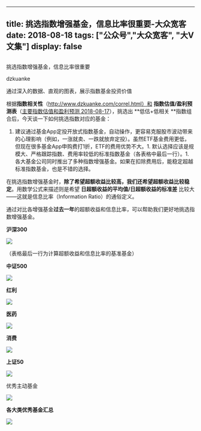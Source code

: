 
---
title:   挑选指数增强基金，信息比率很重要-大众宽客
date: 2018-08-18
tags: ["公众号","大众宽客", "大V文集"]
display: false
---


## 



挑选指数增强基金，信息比率很重要




dzkuanke




通过深入的数据、直观的图表，展示指数基金投资价值


根据**指数相关性**（http://www.dzkuanke.com/correl.html）和 **指数估值/盈利预测表**（[主要指数估值和盈利预测 2018-08-17](http://mp.weixin.qq.com/s?__biz=MzAwMTc1MDcwNw==&amp;mid=2648272941&amp;idx=1&amp;sn=1e0d4f299fdfea3059d59d9e01e9a139&amp;chksm=82f933f1b58ebae71de89d2dde9a5daf54fa7e79aff197b51b1ea0766a6d570d242eccee0d48&amp;scene=21#wechat_redirect)），挑选出 **低估+低相关 **指数组合后，今天谈一下如何挑选指数对应的基金：


1. 建议通过基金App定投开放式指数基金，自动操作，更容易克服股市波动带来的心理影响（例如，一涨就卖、一跌就放弃定投）。虽然ETF基金费用更低，但现在很多基金App申购费打1折，ETF的费用优势不大。1. 默认选择应该是规模大、严格跟踪指数、费用率较低的标准指数基金（各表格中最后一行）。1. 各大基金公司同时推出了多种指数增强基金。如果在扣除费用后，能稳定超越标准指数基金，也是不错的选择。


在挑选指数增强基金时<h-char unicode="ff0c" class="biaodian cjk bd-end bd-cop bd-hangable bd-jiya"><h-inner>，</h-inner></h-char>**除了希望超额收益比较高**<h-char unicode="ff0c" class="biaodian cjk bd-end bd-cop bd-hangable bd-jiya"><h-inner>**，**</h-inner></h-char>**我们还希望超额收益比较稳定**<h-char unicode="3002" class="biaodian cjk bd-end bd-cop bd-hangable bd-jiya"><h-inner>。</h-inner></h-char>用数学公式来描述则是希望&nbsp;**日超额收益的平均值/日超额收益的标准差**&nbsp;比较大<h-char unicode="2014" class="biaodian cjk bd-liga bd-jiya">——</h-char>这就是信息比率<h-char unicode="ff08" class="biaodian cjk bd-open bd-jiya"><h-inner>（</h-inner></h-char>Information Ratio<h-char unicode="ff09" class="biaodian cjk bd-close bd-end bd-jiya"><h-inner>）</h-inner></h-char>的通俗定义<h-char unicode="3002" class="biaodian cjk bd-end bd-cop bd-hangable bd-jiya"><h-inner>。</h-inner></h-char>

<h-char unicode="3002" class="biaodian cjk bd-end bd-cop bd-hangable bd-jiya"><h-inner></h-inner></h-char>

通过对比各增强基金**过去一年**的超额收益和信息比率<h-char unicode="ff0c" class="biaodian cjk bd-end bd-cop bd-hangable bd-jiya"><h-inner>，</h-inner></h-char>可以帮助我们更好地挑选指数增强基金。



**沪深300**

<img class="" data-copyright="0" data-ratio="0.8293172690763052" data-s="300,640" src="https://mmbiz.qpic.cn/mmbiz_png/PKw3FQPmhIj10VqnUZkAloicyqVZJOnuMbB1K60SrZL4rZr6hgK4drRqsfhrMvG5icCn4KM4ialhrhapPsFZTVCIQ/640?wx_fmt=png" data-type="png" data-w="996" style="">

<h-char unicode="ff08" class="biaodian cjk bd-open bd-jiya"><h-inner>（</h-inner></h-char>表格最后一行为计算超额收益和信息比率的基准基金<h-char unicode="ff09" class="biaodian cjk bd-close bd-end bd-jiya"><h-inner>）</h-inner></h-char><h-char unicode="ff09" class="biaodian cjk bd-close bd-end bd-jiya" style="box-sizing: border-box;"><h-inner style="box-sizing: border-box;letter-spacing: -0.5em;"></h-inner></h-char>

<h-char unicode="ff09" class="biaodian cjk bd-close bd-end bd-jiya"><h-inner></h-inner></h-char>

**中证500**

<img class="" data-copyright="0" data-ratio="0.49727767695099817" data-s="300,640" src="https://mmbiz.qpic.cn/mmbiz_png/PKw3FQPmhIj10VqnUZkAloicyqVZJOnuMun4s2ib6ZsQNFaWwY17T3748MOiagEFgYSUPjdOxeJ9wQRmTdSibTPT2Q/640?wx_fmt=png" data-type="png" data-w="1102" style="">



**红利**

<img class="" data-copyright="0" data-ratio="0.39399293286219084" data-s="300,640" src="https://mmbiz.qpic.cn/mmbiz_png/PKw3FQPmhIj10VqnUZkAloicyqVZJOnuMcGkKl2ILjmy32CMfFib3j7p3zezOmgPqkzVHv4Z2UOwbrDPSHXrFtWA/640?wx_fmt=png" data-type="png" data-w="1132" style="">



**医药**

<img class="" data-copyright="0" data-ratio="0.5284090909090909" data-s="300,640" src="https://mmbiz.qpic.cn/mmbiz_png/PKw3FQPmhIj10VqnUZkAloicyqVZJOnuMIxzibE0mKNTuljjS1mATR2eicWRsQz2tH1qH7NYWLgLapic08o99aNlxg/640?wx_fmt=png" data-type="png" data-w="1056" style="">



**消费**

<img class="" data-copyright="0" data-ratio="0.4053497942386831" data-s="300,640" src="https://mmbiz.qpic.cn/mmbiz_png/PKw3FQPmhIj10VqnUZkAloicyqVZJOnuM2JBxJ2aWWoHY3ndhE2cY6NloTHibTGsAbz8kWorRbAmOxZgsBMjz4bw/640?wx_fmt=png" data-type="png" data-w="972" style="">



**上证50**

<img class="" data-copyright="0" data-ratio="0.31135531135531136" data-s="300,640" src="https://mmbiz.qpic.cn/mmbiz_png/PKw3FQPmhIj10VqnUZkAloicyqVZJOnuMPiavoeibT0OLCltmJibZjMibzEwJksluo71bYH8zNAuDjtdG7st3aWvttg/640?wx_fmt=png" data-type="png" data-w="1092" style="">



优秀主动基金

<img class="" data-copyright="0" data-ratio="0.5390625" data-s="300,640" src="https://mmbiz.qpic.cn/mmbiz_png/PKw3FQPmhIj10VqnUZkAloicyqVZJOnuMv2ib7ibrIhM8fZIlJXHQssEASGx0tytnwTGow3uWtGA4Eic3MjZfh38FQ/640?wx_fmt=png" data-type="png" data-w="1024" style="">



**各大类优秀基金汇总**

<img class="" data-copyright="0" data-ratio="0.4883268482490272" data-s="300,640" src="https://mmbiz.qpic.cn/mmbiz_png/PKw3FQPmhIj10VqnUZkAloicyqVZJOnuM0h1RxTfN16rYdJCczt1F1uq1xQKXAUd8Rib5Lia9FQNJUeNgiaR5EuPvg/640?wx_fmt=png" data-type="png" data-w="1028" style="">










